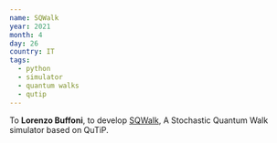 ```yaml
---
name: SQWalk
year: 2021
month: 4
day: 26
country: IT
tags:
  - python
  - simulator
  - quantum walks
  - qutip
---
```

To **Lorenzo Buffoni**, to develop [SQWalk](https://github.com/Buffoni/SQWalk), A Stochastic Quantum Walk simulator based on QuTiP.
